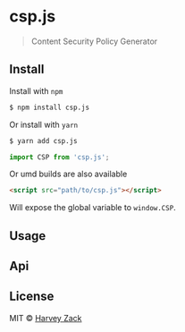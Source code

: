 # csp.js

> Content Security Policy Generator

## Install

Install with `npm`

```bash
$ npm install csp.js
```

Or install with `yarn`

```bash
$ yarn add csp.js
```

```js
import CSP from 'csp.js';
```

Or umd builds are also available

```html
<script src="path/to/csp.js"></script>
```

Will expose the global variable to `window.CSP`.

## Usage

## Api

## License

MIT © [Harvey Zack](https://sleepy.im/)

